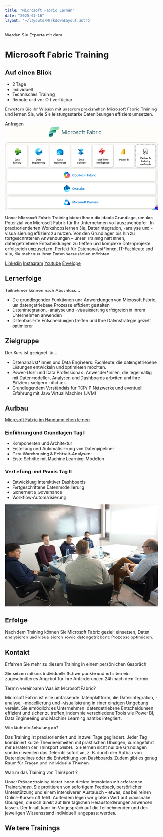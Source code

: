 ```yaml
---
title: "Microsoft Fabric Lernen"
date: "2025-01-16"
layout: '~/layouts/MarkdownLayout.astro'
---
```


Werden Sie Experte mit dem

# Microsoft Fabric Training

## Auf einen Blick

* 2 Tage
* Individuell
* Technisches Training
* Remote und vor Ort verfügbar

Erweitern Sie Ihr Wissen mit unserem praxisnahen Microsoft Fabric Training und lernen Sie, wie Sie leistungsstarke Datenlösungen effizient umsetzen.

[Anfragen](#sec1) ![](images/fabric-architecture.png)

Unser Microsoft Fabric Training bietet Ihnen die ideale Grundlage, um das Potenzial von Microsoft Fabric für Ihr Unternehmen voll auszuschöpfen. In praxisorientierten Workshops lernen Sie, Datenintegration, -analyse und -visualisierung effizient zu nutzen. Von den Grundlagen bis hin zu fortgeschrittenen Anwendungen – unser Training hilft Ihnen, datengetriebene Entscheidungen zu treffen und komplexe Datenprojekte erfolgreich umzusetzen. Perfekt für Datenanalyst\*innen, IT-Fachleute und alle, die mehr aus ihren Daten herausholen möchten.

[](#linksection)[Linkedin](https://www.linkedin.com/company/11759873) [Instagram](https://www.instagram.com/thinkport/) [Youtube](https://www.youtube.com/channel/UCnke3WYRT6bxuMK2t4jw2qQ) [Envelope](mailto:tdrechsel@thinkport.digital)

## Lernerfolge

Teilnehmer können nach Abschluss...

* Die grundlegenden Funktionen und Anwendungen von Microsoft Fabric, um datengetriebene Prozesse effizient gestalten
* Datenintegration, -analyse und -visualisierung erfolgreich in Ihrem Unternehmen anwenden
* Datenbasierte Entscheidungen treffen und Ihre Datenstrategie gezielt optimieren

## Zielgruppe

Der Kurs ist geeignet für...

* Datenanalyst\*innen und Data Engineers: Fachleute, die datengetriebene Lösungen entwickeln und optimieren möchten.
* Power-User und Data Professionals: Anwender\*innen, die regelmäßig mit Datenmodellen, Analysen und Dashboards arbeiten und ihre Effizienz steigern möchten.
* Grundlegendem Verständnis für TCP/IP Netzwerke und eventuell Erfahrung mit Java Virtual Machine (JVM)

## Aufbau

[Microsoft Fabric im Handumdrehen lernen](https://www.hashicorp.com/)

### Einführung und Grundlagen Tag I

* Komponenten und Architektur
* Erstellung und Automatisierung von Datenpipelines
* Data Warehousing & Echtzeit-Analysen:
* Erste Schritte mit Machine Learning-Modellen

### Vertiefung und Praxis Tag II

* Entwicklung interaktiver Dashboards
* Fortgeschrittene Datenmodellierung
* Sicherheit & Governance
* Workflow-Automatisierung

![Sechs Personen, die an einem Tisch sitzen und offenbar verhandeln oder über Geschäfte sprechen.](images/DSC01530-1024x683.jpg)

## Erfolge

Nach dem Training können Sie Microsoft Fabric gezielt einsetzen, Daten analysieren und visualisieren sowie datengetriebene Prozesse optimieren.

## Kontakt

Erfahren Sie mehr zu diesem Training in einem persönlichen Gespräch

Sie setzen mit uns individuelle Schwerpunkte und erhalten ein zugeschnittenes Angebot für Ihre Anforderungen 24h nach dem Termin

Termin vereinbaren Was ist Microsoft Fabric?

Microsoft Fabric ist eine umfassende Datenplattform, die Datenintegration, -analyse, -modellierung und -visualisierung in einer einzigen Umgebung vereint. Sie ermöglicht es Unternehmen, datengetriebene Entscheidungen effizient und sicher zu treffen, indem sie verschiedene Tools wie Power BI, Data Engineering und Machine Learning nahtlos integriert.

Wie läuft die Schulung ab?

Das Training ist praxisorientiert und in zwei Tage gegliedert. Jeder Tag kombiniert kurze Theorieeinheiten mit praktischen Übungen, durchgeführt mir Beratern der Thinkport GmbH.  Sie lernen nicht nur die Grundlagen, sondern wenden das Gelernte sofort an, z. B. durch den Aufbau von Datenpipelines oder die Entwicklung von Dashboards. Zudem gibt es genug Raum für Fragen und individuelle Themen.

Warum das Training von Thinkport ?

Unser Präsenztraining bietet Ihnen direkte Interaktion mit erfahrenen Trainer:_innen_. Sie profitieren von sofortigem Feedback, persönlicher Unterstützung und einem intensiveren Austausch – etwas, das bei reinen Online-Kursen oft fehlt. Außerdem legen wir großen Wert auf praxisnahe Übungen, die sich direkt auf Ihre täglichen Herausforderungen anwenden lassen. Der Inhalt kann im Vorgespräch auf die Teilnehmenden und den jeweiligen Wissensstand individuell  angepasst werden.

## Weitere Trainings
